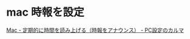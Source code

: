 # mac 時報を設定
[Mac - 定期的に時間を読み上げる（時報をアナウンス） - PC設定のカルマ](https://pc-karuma.net/mac-accnounce-the-time/)